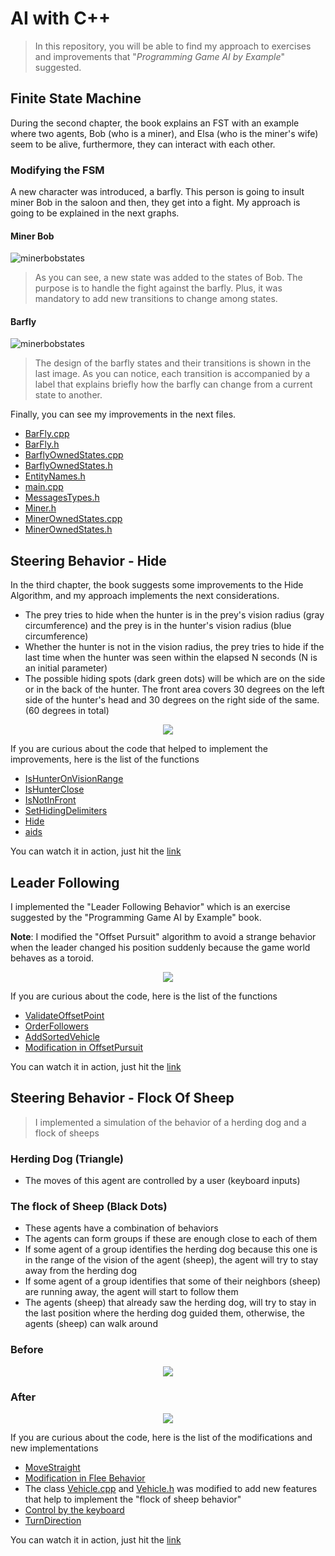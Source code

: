 # AI with C++
> In this repository, you will be able to find my approach to exercises and improvements that "_Programming Game AI by Example_" suggested.


## Finite State Machine
During the second chapter, the book explains an FST with an example where two agents, Bob (who is a miner), and Elsa (who is the miner's wife) seem to be alive, furthermore, they can interact with each other.


### Modifying the FSM
A new character was introduced, a barfly. This person is going to insult miner Bob in the saloon and then, they get into a fight.
My approach is going to be explained in the next graphs.


#### Miner Bob
![minerbobstates](https://github.com/locus0002/c-plus-plus-ai/blob/master/images/miner.png?raw=true)
> As you can see, a new state was added to the states of Bob. The purpose is to handle the fight against the barfly. Plus, it was mandatory to add new transitions to change among states.


#### Barfly
![minerbobstates](https://github.com/locus0002/c-plus-plus-ai/blob/master/images/barfly.png?raw=true)
> The design of the barfly states and their transitions is shown in the last image. As you can notice, each transition is accompanied by a label that explains briefly how the barfly can change from a current state to another.


Finally, you can see my improvements in the next files.
- [BarFly.cpp](WestWorldWithMessaging/BarFly.cpp)
- [BarFly.h](WestWorldWithMessaging/BarFly.h)
- [BarflyOwnedStates.cpp](WestWorldWithMessaging/BarflyOwnedStates.cpp)
- [BarflyOwnedStates.h](WestWorldWithMessaging/BarflyOwnedStates.h)
- [EntityNames.h](WestWorldWithMessaging/EntityNames.h)
- [main.cpp](WestWorldWithMessaging/main.cpp)
- [MessagesTypes.h](WestWorldWithMessaging/MessagesTypes.h)
- [Miner.h](WestWorldWithMessaging/Miner.h)
- [MinerOwnedStates.cpp](WestWorldWithMessaging/MinerOwnedStates.cpp)
- [MinerOwnedStates.h](WestWorldWithMessaging/MinerOwnedStates.h)


## Steering Behavior - Hide

In the third chapter, the book suggests some improvements to the Hide Algorithm, and my approach implements the next considerations.

- The prey tries to hide when the hunter is in the prey's vision radius (gray circumference) and the prey is in the hunter's vision radius (blue circumference)
- Whether the hunter is not in the vision radius, the prey tries to hide if the last time when the hunter was seen within the elapsed N seconds (N is an initial parameter)
- The possible hiding spots (dark green dots) will be which are on the side or in the back of the hunter. The front area covers 30 degrees on the left side of the hunter's head and 30 degrees on the right side of the same. (60 degrees in total)

<p align="center" >
    <img src="https://github.com/locus0002/c-plus-plus-ai/blob/master/images/hide.png?raw=true" />
</p>

If you are curious about the code that helped to implement the improvements, here is the list of the functions
- [IsHunterOnVisionRange](https://github.com/locus0002/c-plus-plus-ai/blob/197d36eba96f371791948daa56f225d7eed3e86a/Buckland_Chapter3-Steering%20Behaviors/SteeringBehaviors.cpp#L1476)
- [IsHunterClose](https://github.com/locus0002/c-plus-plus-ai/blob/197d36eba96f371791948daa56f225d7eed3e86a/Buckland_Chapter3-Steering%20Behaviors/SteeringBehaviors.cpp#L1489)
- [IsNotInFront](https://github.com/locus0002/c-plus-plus-ai/blob/197d36eba96f371791948daa56f225d7eed3e86a/Buckland_Chapter3-Steering%20Behaviors/SteeringBehaviors.cpp#L1504)
- [SetHidingDelimiters](https://github.com/locus0002/c-plus-plus-ai/blob/197d36eba96f371791948daa56f225d7eed3e86a/Buckland_Chapter3-Steering%20Behaviors/SteeringBehaviors.cpp#L1530)
- [Hide](https://github.com/locus0002/c-plus-plus-ai/blob/197d36eba96f371791948daa56f225d7eed3e86a/Buckland_Chapter3-Steering%20Behaviors/SteeringBehaviors.cpp#L1383)
- [aids](https://github.com/locus0002/c-plus-plus-ai/blob/197d36eba96f371791948daa56f225d7eed3e86a/Buckland_Chapter3-Steering%20Behaviors/SteeringBehaviors.cpp#L1973)

You can watch it in action, just hit the [link](https://www.linkedin.com/feed/update/urn%3Ali%3Aactivity%3A6749366532184293376/)

## Leader Following

I implemented the "Leader Following Behavior" which is an exercise suggested by the "Programming Game AI by Example" book.

__Note__: I modified the "Offset Pursuit" algorithm to avoid a strange behavior when the leader changed his position suddenly because the game world behaves as a toroid.

<p align="center" >
    <img src="https://github.com/locus0002/c-plus-plus-ai/blob/master/images/leader_following.png?raw=true" />
</p>

If you are curious about the code, here is the list of the functions
- [ValidateOffsetPoint](https://github.com/locus0002/c-plus-plus-ai/blob/791f34870d1b75a3a0e7ab2af5a5d545f6d8e3ba/Buckland_Chapter3-Steering%20Behaviors/SteeringBehaviors.cpp#L1715)
- [OrderFollowers](https://github.com/locus0002/c-plus-plus-ai/blob/791f34870d1b75a3a0e7ab2af5a5d545f6d8e3ba/Buckland_Chapter3-Steering%20Behaviors/SteeringBehaviors.cpp#L1580)
- [AddSortedVehicle](https://github.com/locus0002/c-plus-plus-ai/blob/791f34870d1b75a3a0e7ab2af5a5d545f6d8e3ba/Buckland_Chapter3-Steering%20Behaviors/SteeringBehaviors.cpp#L1618)
- [Modification in OffsetPursuit](https://github.com/locus0002/c-plus-plus-ai/blob/791f34870d1b75a3a0e7ab2af5a5d545f6d8e3ba/Buckland_Chapter3-Steering%20Behaviors/SteeringBehaviors.cpp#L1663)

You can watch it in action, just hit the [link](https://www.linkedin.com/feed/update/urn:li:activity:6754449895190515712/)

## Steering Behavior - Flock Of Sheep
> I implemented a simulation of the behavior of a herding dog and a flock of sheeps

### Herding Dog (Triangle)

- The moves of this agent are controlled by a user (keyboard inputs)

### The flock of Sheep (Black Dots)

- These agents have a combination of behaviors
- The agents can form groups if these are enough close to each of them
- If some agent of a group identifies the herding dog because this one is in the range of the vision of the agent (sheep), the agent will try to stay away from the herding dog
- If some agent of a group identifies that some of their neighbors (sheep) are running away, the agent will start to follow them
- The agents (sheep) that already saw the herding dog, will try to stay in the last position where the herding dog guided them, otherwise, the agents (sheep) can walk around

### Before
<p align="center" >
    <img src="https://github.com/locus0002/c-plus-plus-ai/blob/master/images/flock_sheep1.png?raw=true" />
</p>

### After
<p align="center" >
    <img src="https://github.com/locus0002/c-plus-plus-ai/blob/master/images/flock_sheep2.png?raw=true" />
</p>

If you are curious about the code, here is the list of the modifications and new implementations
- [MoveStraight](https://github.com/locus0002/c-plus-plus-ai/blob/791f34870d1b75a3a0e7ab2af5a5d545f6d8e3ba/Buckland_Chapter3-Steering%20Behaviors/SteeringBehaviors.cpp#L1436)
- [Modification in Flee Behavior](https://github.com/locus0002/c-plus-plus-ai/blob/791f34870d1b75a3a0e7ab2af5a5d545f6d8e3ba/Buckland_Chapter3-Steering%20Behaviors/SteeringBehaviors.cpp#L746)
- The class [Vehicle.cpp](Buckland_Chapter3-Steering%20Behaviors/Vehicle.cpp) and [Vehicle.h](Buckland_Chapter3-Steering%20Behaviors/Vehicle.h) was modified to add new features that help to implement the "flock of sheep behavior"
- [Control by the keyboard](https://github.com/locus0002/c-plus-plus-ai/blob/791f34870d1b75a3a0e7ab2af5a5d545f6d8e3ba/Buckland_Chapter3-Steering%20Behaviors/SteeringBehaviors.cpp#L1819)
- [TurnDirection](https://github.com/locus0002/c-plus-plus-ai/blob/791f34870d1b75a3a0e7ab2af5a5d545f6d8e3ba/Buckland_Chapter3-Steering%20Behaviors/MovingEntity.h#L156)

You can watch it in action, just hit the [link](https://www.linkedin.com/feed/update/urn:li:activity:6759507835865878529/)